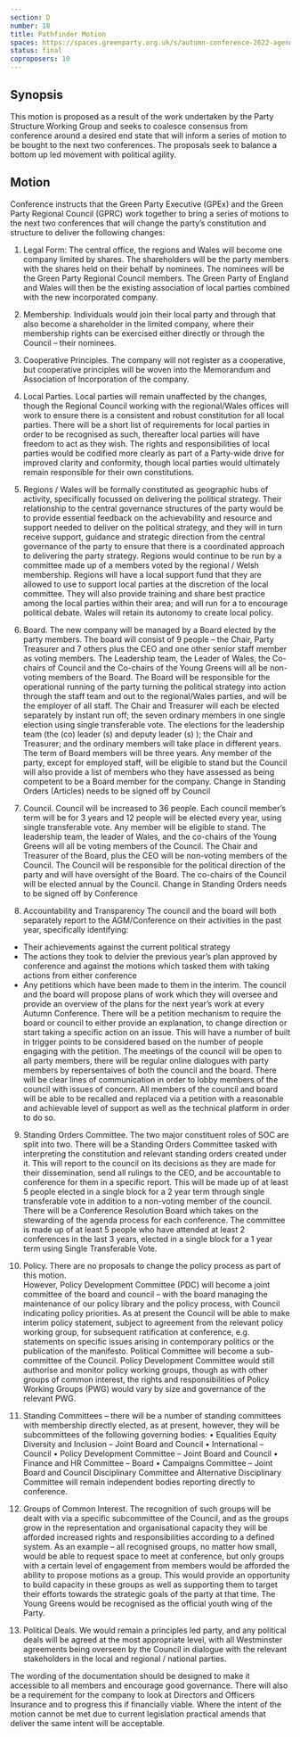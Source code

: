 ```yaml
---
section: D
number: 18
title: Pathfinder Motion
spaces: https://spaces.greenparty.org.uk/s/autumn-conference-2022-agenda-forum/?contentId=101657
status: final
coproposers: 10
---
```

## Synopsis
This motion is proposed as a result of the work undertaken by the Party Structure Working Group and seeks to coalesce consensus from conference around a desired end state that will inform a series of motion to be bought to the next two conferences.  The proposals seek to balance a bottom up led movement with political agility.

## Motion
Conference instructs that the Green Party Executive (GPEx) and the Green Party Regional Council (GPRC) work together to bring a series of motions to the next two conferences that will change the party’s constitution and structure to deliver the following changes:
1.	Legal Form: The central office, the regions and Wales will become one company limited by shares.  The shareholders will be the party members with the shares held on their behalf by nominees.  The nominees will be the Green Party Regional Council members.  The Green Party of England and Wales will then be the existing association of local parties combined with the new incorporated company.

2.	Membership.  Individuals would join their local party and through that also become a shareholder in the limited company, where their membership rights can be exercised either directly or through the Council – their nominees.

3.	Cooperative Principles.  The company will not register as a cooperative, but cooperative principles will be woven into the Memorandum and Association of Incorporation of the company.

4.	Local Parties.  Local parties will remain unaffected by the changes, though the Regional Council working with the regional/Wales offices will work to ensure there is a consistent and robust constitution for all local parties.
There will be a short list of requirements for local parties in order to be recognised as such, thereafter local parties will have freedom to act as they wish.
The rights and responsibilities of local parties would be codified more clearly as part of a Party-wide drive for improved clarity and conformity, though local parties would ultimately remain responsible for their own constitutions.

5.	Regions / Wales will be formally constituted as geographic hubs of activity, specifically focussed on delivering the political strategy. Their relationship to the central governance structures of the party would be to provide essential feedback on the achievability and resource and support needed to deliver on the political strategy, and they will in turn receive support, guidance and strategic direction from the central governance of the party to ensure that there is a coordinated approach to delivering the party strategy.
Regions would continue to be run by a committee made up of a members voted by the regional / Welsh membership.
Regions will have a local support fund that they are allowed to use to support local parties at the discretion of the local committee.  They will also provide training and share best practice among the local parties within their area; and will run for a to encourage political debate.
Wales will retain its autonomy to create local policy.

6.	Board.  The new company will be managed by a Board elected by the party members.  The board will consist of 9 people – the Chair, Party Treasurer and 7 others plus the CEO and one other senior staff member as voting members.
The Leadership team, the Leader of Wales, the Co-chairs of Council and the Co-chairs of the Young Greens will all be non-voting members of the Board.
The Board will be responsible for the operational running of the party turning the political strategy into action through the staff team and out to the regional/Wales parties, and will be the employer of all staff.
The Chair and Treasurer will each be elected separately by instant run off; the seven ordinary members in one single election using single transferable vote.  The elections for the leadership team (the (co) leader (s) and deputy leader (s) ); the Chair and Treasurer; and the ordinary members will take place in different years.
The term of Board members will be three years.
Any member of the party, except for employed staff, will be eligible to stand but the Council will also provide a list of members who they have assessed as being competent to be a Board member for the company.
Change in Standing Orders (Articles) needs to be signed off by Council

7.	Council.  Council will be increased to 36 people.  Each council member’s term will be for 3 years and 12 people will be elected every year, using single transferable vote.  Any member will be eligible to stand.
The leadership team, the leader of Wales, and the co-chairs of the Young Greens will all be voting members of the Council.  The Chair and Treasurer of the Board, plus the CEO will be non-voting members of the Council.
The Council will be responsible for the political direction of the party and will have oversight of the Board.
The co-chairs of the Council will be elected annual by the Council.
Change in Standing Orders needs to be signed off by Conference

8.	Accountability and Transparency
The council and the board will both separately report to the AGM/Conference on their activities in the past year, specifically identifying:
- Their achievements against the current political strategy
- The actions they took to delvier the previous year’s plan approved by conference and against the motions which tasked them with taking actions from either conference
- Any petitions which have been made to them in the interim.
The council and the board will propose plans of work which they will oversee and provide an overview of the plans for the next year’s work at every Autumn Conference.
There will be a petition mechanism to require the board or council to either provide an explanation, to change direction or start taking a specific action on an issue. This will have a number of built in trigger points to be considered based on the number of people engaging with the petition.
The meetings of the council will be open to all party members, there will be regular online dialogues with party members by repersentaives of both the council and the board. There will be clear lines of communication in order to lobby members of the council with issues of concern.
All members of the council and board will be able to be recalled and replaced via a petition with a reasonable and achievable level of support as well as the technical platform in order to do so.

9.	Standing Orders Committee.  The two major constituent roles of SOC are split into two.
There will be a Standing Orders Committee tasked with interpreting the constitution and relevant standing orders created under it. This will report to the council on its decisions as they are made for their dissemination, send all rulings to the CEO, and be accountable to conference for them in a specific report. This will be made up of at least 5 people elected in a single block for a 2 year term through single transferable vote in addition to a non-voting member of the council.
There will be a Conference Resolution Board which takes on the stewarding of the agenda process for each conference. The committee is made up of at least 5 people who have attended at least 2 conferences in the last 3 years, elected in a single block for a 1 year term using Single Transferable Vote.

10.	Policy.  There are no proposals to change the policy process as part of this motion.  
However, Policy Development Committee (PDC) will become a joint committee of the board and council – with the board managing the maintenance of our policy library and the policy process, with Council indicating policy priorities.
As at present the Council will be able to make interim policy statement, subject to agreement from the relevant policy working group, for subsequent ratification at conference, e.g. statements on specific issues arising in contemporary politics or the publication of the manifesto.
Political Committee will become a sub-committee of the Council.
Policy Development Committee would still authorise and monitor policy working groups, though as with other groups of common interest, the rights and responsibilities of Policy Working Groups (PWG) would vary by size and governance of the relevant PWG.

11.	Standing Committees – there will be a number of standing committees with membership directly elected, as at present, however, they will be subcommittees of the following governing bodies:
•	Equalities Equity Diversity and Inclusion – Joint Board and Council
•	International – Council
•	Policy Development Committee – Joint Board and Council
•	Finance and HR Committee – Board
•	Campaigns Committee – Joint Board and Council
Disciplinary Committee and Alternative Disciplinary Committee will remain independent bodies reporting directly to conference.
12.	Groups of Common Interest.
The recognition of such groups will be dealt with via a specific subcommittee of the Council, and as the groups grow in the representation and organisational capacity they will be afforded increased rights and responsibilities according to a defined system. As an example – all recognised groups, no matter how small, would be able to request space to meet at conference, but only groups with a certain level of engagement from members would be afforded the ability to propose motions as a group. This would provide an opportunity to build capacity in these groups as well as supporting them to target their efforts towards the strategic goals of the party at that time.
The Young Greens would be recognised as the official youth wing of the Party.

13.	Political Deals.  We would remain a principles led party, and any political deals will be agreed at the most appropriate level, with all Westminster agreements being overseen by the Council in dialogue with the relevant stakeholders in the local and regional / national parties.  

The wording of the documentation should be designed to make it accessible to all members and encourage good governance.  There will also be a requirement for the company to look at Directors and Officers Insurance and to progress this if financially viable.
Where the intent of the motion cannot be met due to current legislation practical amends that deliver the same intent will be acceptable.
